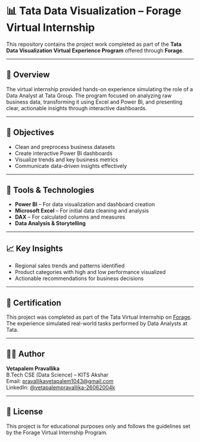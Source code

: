 # 📊 Tata Data Visualization – Forage Virtual Internship

This repository contains the project work completed as part of the **Tata Data Visualization Virtual Experience Program** offered through **Forage**.

---

## 📝 Overview

The virtual internship provided hands-on experience simulating the role of a Data Analyst at Tata Group. The program focused on analyzing raw business data, transforming it using Excel and Power BI, and presenting clear, actionable insights through interactive dashboards.

---

## 🎯 Objectives

- Clean and preprocess business datasets
- Create interactive Power BI dashboards
- Visualize trends and key business metrics
- Communicate data-driven insights effectively

---

## 🔧 Tools & Technologies

- **Power BI** – For data visualization and dashboard creation  
- **Microsoft Excel** – For initial data cleaning and analysis  
- **DAX** – For calculated columns and measures  
- **Data Analysis & Storytelling**

---

## 📈 Key Insights

- Regional sales trends and patterns identified  
- Product categories with high and low performance visualized  
- Actionable recommendations for business decisions

---

## 🏅 Certification

This project was completed as part of the Tata Virtual Internship on [Forage](https://www.theforage.com/). The experience simulated real-world tasks performed by Data Analysts at Tata.

---

## 👩‍💻 Author

**Vetapalem Pravallika**  
B.Tech CSE (Data Science) – KITS Akshar  
Email: pravallikavetapalem1043@gmail.com  
LinkedIn: [@vetapalempravallika-26062004k](https://www.linkedin.com/in/vetapalempravallika-26062004k)

---

## 📄 License

This project is for educational purposes only and follows the guidelines set by the Forage Virtual Internship Program.
